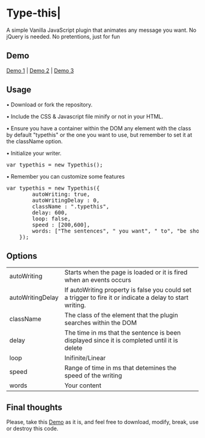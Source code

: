 <h1>Type-this|</h1>
<p>A simple Vanilla JavaScript plugin that animates any message you want. No jQuery is needed. No pretentions, just for fun</p>

<h2>Demo</h2>
<p><a href="https://www.mamutlove.com/projects/type-this/" title="Demo" target="_blank">Demo 1</a> | <a href="https://www.mamutlove.com/projects/type-this/index2.html" title="Demo" target="_blank">Demo 2</a> | <a href="https://www.mamutlove.com/projects/type-this/index3.html" title="Demo" target="_blank">Demo 3</a></p>

<h2>Usage</h2>
<p>• Download or fork the repository.</p>
<p>• Include the CSS &amp; Javascript file minify or not in your HTML.</p>
<p>• Ensure you have a container within the DOM any element with the class by default "typethis" or the one you want to use, but remember to set it at the className option.</p>
<p>• Initialize your writer. <pre>var typethis = new Typethis();</pre></p>
<p>• Remember you can customize some features
    <pre>var typethis = new Typethis({
        autoWriting: true,
        autoWritingDelay : 0,
        className : ".typethis",
        delay: 600,
        loop: false,
        speed : [200,600],
        words: ["The sentences", " you want", " to", "be shown"]
    });</pre>
</p>

<h2>Options</h2>
<table>
    <tr>
        <td>autoWriting</td>
        <td>Starts when the page is loaded or it is fired when an events occurs</td>
    </tr>
    <tr>
        <td>autoWritingDelay</td>
        <td>If autoWriting property is false you could set a trigger to fire it or indicate a delay to start writing.</td>
    </tr>    
    <tr>
        <td>className</td>
        <td>The class of the element that the plugin searches within the DOM</td>
    </tr>
    <tr>
        <td>delay</td>
        <td>The time in ms that the sentence is been displayed since it is completed until it is delete</td>
    </tr>
    <tr>
        <td>loop</td>
        <td>Inifinite/Linear</td>
    </tr>
    <tr>
        <td>speed</td>
        <td>Range of time in ms that detemines the speed of the writing</td>
    </tr>
    <tr>
        <td>words</td>
        <td>Your content</td>
    </tr>
</table>

<h2>Final thoughts</h2>
<p>Please, take this <a href="https://www.mamutlove.com/projects/type-this/" title="Demo" target="_blank">Demo</a> as it is, and feel free to download, modify, break, use or destroy this code.</p>
